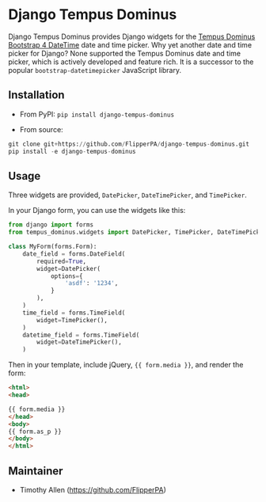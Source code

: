 # Django Tempus Dominus

Django Tempus Dominus provides Django widgets for the [Tempus Dominus Bootstrap 4 DateTime](https://tempusdominus.github.io/bootstrap-4/ "Tempus Dominus") date and time picker. Why yet another date and time picker for Django? None supported the Tempus Dominus date and time picker, which is actively developed and feature rich. It is a successor to the popular `bootstrap-datetimepicker` JavaScript library.

## Installation

* From PyPI: `pip install django-tempus-dominus`

* From source:

```python
git clone git+https://github.com/FlipperPA/django-tempus-dominus.git
pip install -e django-tempus-dominus
```

## Usage

Three widgets are provided, `DatePicker`, `DateTimePicker`, and `TimePicker`.

In your Django form, you can use the widgets like this:

```python
from django import forms
from tempus_dominus.widgets import DatePicker, TimePicker, DateTimePicker

class MyForm(forms.Form):
    date_field = forms.DateField(
        required=True,
        widget=DatePicker(
            options={
                'asdf': '1234',
            }
        ),
    )
    time_field = forms.TimeField(
        widget=TimePicker(),
    )
    datetime_field = forms.TimeField(
        widget=DateTimePicker(),
    )
```

Then in your template, include jQuery, `{{ form.media }}`, and render the form:

```html
<html>
<head>

{{ form.media }}
</head>
<body>
{{ form.as_p }}
</body>
</html>
```

## Maintainer

* Timothy Allen (https://github.com/FlipperPA)
